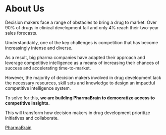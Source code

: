 # About Us

Decision makers face a range of obstacles to bring a drug to market. Over 90% of drugs in clinical development fail and only 4% reach their two-year sales forecasts. 

Understandably, one of the key challenges is competition that has become increasingly intense and diverse. 

As a result, big pharma companies have adapted their approach and leverage competitive intelligence as a means of increasing their chances of success and accelerating time-to-market. 

However, the majority of decision makers involved in drug development lack the necessary resources, skill sets and knowledge to design an impactful competitive intelligence system.

To solve for this, **we are building PharmaBrain to democratize access to competitive insights.**

This will transform how decision makers in drug development prioritize initiatives and collaborate. 

[PharmaBrain](http://www.pharmabrain.ai/)
